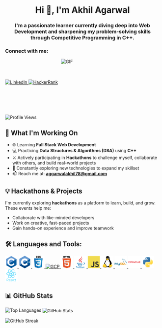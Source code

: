 <h1 align="center">Hi 👋, I'm Akhil Agarwal</h1>
<h3 align="center">I'm a <strong>passionate learner</strong> currently diving deep into <strong>Web Development</strong> and sharpening my problem-solving skills through <strong>Competitive Programming</strong> in <strong>C++</strong>.</h3>

<h3 align="left">Connect with me:</h3>
<div align="left" style="display: flex; align-items: center;">
  <p>
    <a href="https://linkedin.com/in/aggarwalakhil13032005" target="_blank">
      <img src="https://raw.githubusercontent.com/rahuldkjain/github-profile-readme-generator/master/src/images/icons/Social/linked-in-alt.svg" alt="LinkedIn" height="30" width="40" />
    </a>
    <a href="https://www.hackerrank.com/profile/aggarwal_akhil13" target="_blank">
      <img src="https://raw.githubusercontent.com/rahuldkjain/github-profile-readme-generator/master/src/images/icons/Social/hackerrank.svg" alt="HackerRank" height="30" width="40" />
    </a>
  </p>
  <img src="https://media.giphy.com/media/M9gbBd9nbDrOTu1Mqx/giphy.gif" alt="GIF" height="150" width="150" style="margin-left: 10px;" />
</div>

<br/>

<p align="left"> 
  <img src="https://komarev.com/ghpvc/?username=codeaxworld&label=Profile%20views&color=0e75b6&style=flat" alt="Profile Views" />
</p>

## 🚀 What I'm Working On
- 🌐 Learning **Full Stack Web Development**
- 💻 Practicing **Data Structures & Algorithms (DSA)** using **C++**
- ⚔️ Actively participating in **Hackathons** to challenge myself, collaborate with others, and build real-world projects
- 🧠 Constantly exploring new technologies to expand my skillset
- 📫 Reach me at: **aggarwalakhil78@gmail.com**

## 💡 Hackathons & Projects
I'm currently exploring **hackathons** as a platform to learn, build, and grow. These events help me:
- Collaborate with like-minded developers
- Work on creative, fast-paced projects
- Gain hands-on experience and improve teamwork

## 🛠️ Languages and Tools:
<p align="left"> 
  <a href="https://www.cprogramming.com/" target="_blank" rel="noreferrer">
    <img src="https://raw.githubusercontent.com/devicons/devicon/master/icons/c/c-original.svg" alt="C" width="40" height="40"/> 
  </a> 
  <a href="https://www.w3schools.com/cpp/" target="_blank" rel="noreferrer"> 
    <img src="https://raw.githubusercontent.com/devicons/devicon/master/icons/cplusplus/cplusplus-original.svg" alt="C++" width="40" height="40"/> 
  </a> 
  <a href="https://www.w3schools.com/css/" target="_blank" rel="noreferrer"> 
    <img src="https://raw.githubusercontent.com/devicons/devicon/master/icons/css3/css3-original-wordmark.svg" alt="CSS3" width="40" height="40"/> 
  </a> 
  <a href="https://cloud.google.com" target="_blank" rel="noreferrer"> 
    <img src="https://www.vectorlogo.zone/logos/google_cloud/google_cloud-icon.svg" alt="GCP" width="40" height="40"/> 
  </a> 
  <a href="https://www.w3.org/html/" target="_blank" rel="noreferrer"> 
    <img src="https://raw.githubusercontent.com/devicons/devicon/master/icons/html5/html5-original-wordmark.svg" alt="HTML5" width="40" height="40"/> 
  </a> 
  <a href="https://www.java.com" target="_blank" rel="noreferrer"> 
    <img src="https://raw.githubusercontent.com/devicons/devicon/master/icons/java/java-original.svg" alt="Java" width="40" height="40"/> 
  </a> 
  <a href="https://developer.mozilla.org/en-US/docs/Web/JavaScript" target="_blank" rel="noreferrer"> 
    <img src="https://raw.githubusercontent.com/devicons/devicon/master/icons/javascript/javascript-original.svg" alt="JavaScript" width="40" height="40"/> 
  </a> 
  <a href="https://www.linux.org/" target="_blank" rel="noreferrer"> 
    <img src="https://raw.githubusercontent.com/devicons/devicon/master/icons/linux/linux-original.svg" alt="Linux" width="40" height="40"/> 
  </a> 
  <a href="https://www.mysql.com/" target="_blank" rel="noreferrer"> 
    <img src="https://raw.githubusercontent.com/devicons/devicon/master/icons/mysql/mysql-original-wordmark.svg" alt="MySQL" width="40" height="40"/> 
  </a> 
  <a href="https://www.oracle.com/" target="_blank" rel="noreferrer"> 
    <img src="https://raw.githubusercontent.com/devicons/devicon/master/icons/oracle/oracle-original.svg" alt="Oracle" width="40" height="40"/> 
  </a> 
  <a href="https://www.python.org" target="_blank" rel="noreferrer"> 
    <img src="https://raw.githubusercontent.com/devicons/devicon/master/icons/python/python-original.svg" alt="Python" width="40" height="40"/> 
  </a> 
  <a href="https://reactjs.org/" target="_blank" rel="noreferrer"> 
    <img src="https://raw.githubusercontent.com/devicons/devicon/master/icons/react/react-original-wordmark.svg" alt="React" width="40" height="40"/> 
  </a> 
</p>

## 📊 GitHub Stats

<p><img align="left" src="https://github-readme-stats.vercel.app/api/top-langs?username=codeaxworld&show_icons=true&locale=en&layout=compact" alt="Top Languages" /></p>

<p>&nbsp;<img align="center" src="https://github-readme-stats.vercel.app/api?username=codeaxworld&show_icons=true&locale=en" alt="GitHub Stats" /></p>

<p><img align="center" src="https://github-readme-streak-stats.herokuapp.com/?user=codeaxworld&" alt="GitHub Streak" /></p>
